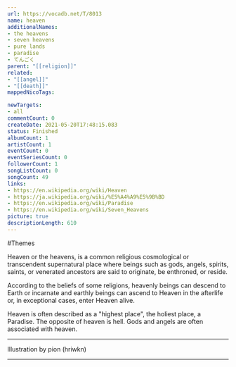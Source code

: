 ```yaml
---
url: https://vocadb.net/T/8013
name: heaven
additionalNames: 
- the heavens
- seven heavens
- pure lands
- paradise
- てんごく
parent: "[[religion]]"
related:
- "[[angel]]"
- "[[death]]"
mappedNicoTags:

newTargets:
- all
commentCount: 0
createDate: 2021-05-20T17:48:15.083
status: Finished
albumCount: 1
artistCount: 1
eventCount: 0
eventSeriesCount: 0
followerCount: 1
songListCount: 0
songCount: 49
links: 
- https://en.wikipedia.org/wiki/Heaven
- https://ja.wikipedia.org/wiki/%E5%A4%A9%E5%9B%BD
- https://en.wikipedia.org/wiki/Paradise
- https://en.wikipedia.org/wiki/Seven_Heavens
picture: true
descriptionLength: 610
---
```


#Themes

Heaven or the heavens, is a common religious cosmological or transcendent supernatural place where beings such as gods, angels, spirits, saints, or venerated ancestors are said to originate, be enthroned, or reside. 

According to the beliefs of some religions, heavenly beings can descend to Earth or incarnate and earthly beings can ascend to Heaven in the afterlife or, in exceptional cases, enter Heaven alive.

Heaven is often described as a "highest place", the holiest place, a Paradise.
The opposite of heaven is hell.
Gods and angels are often associated with heaven.
___
Illustration by pion (hriwkn)

---

